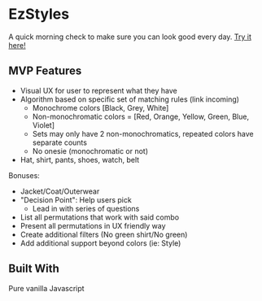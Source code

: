 # EzStyles

A quick morning check to make sure you can look good every day.
[Try it here!](https://ezstyles.herokuapp.com/)


## MVP Features

- Visual UX for user to represent what they have
- Algorithm based on specific set of matching rules (link incoming)
    - Monochrome colors [Black, Grey, White]
    - Non-monochromatic colors = [Red, Orange, Yellow, Green, Blue, Violet]
    - Sets may only have 2 non-monochromatics, repeated colors have separate counts
    - No onesie (monochromatic or not)
- Hat, shirt, pants, shoes, watch, belt

Bonuses:

- Jacket/Coat/Outerwear
- "Decision Point": Help users pick
    - Lead in with series of questions
- List all permutations that work with said combo
- Present all permutations in UX friendly way
- Create additional filters (No green shirt/No green)
- Add additional support beyond colors (ie: Style)

## Built With

Pure vanilla Javascript
